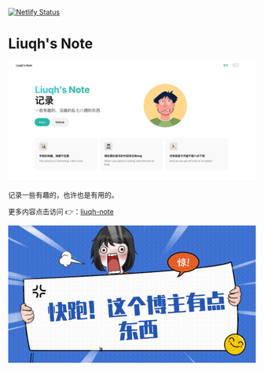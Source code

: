 [![Netlify Status](https://api.netlify.com/api/v1/badges/bac186cb-fbd1-4cba-8a8d-0db6b95c01a1/deploy-status)](https://app.netlify.com/sites/liuqh-note/deploys)

# Liuqh's Note

![图片去哪了？](./docs/public/home.jpg)

记录一些有趣的，也许也是有用的。

更多内容点击访问 👉：[liuqh-note](https://liuqh-note.netlify.com/)

![GIF](./docs/public/1.gif)
